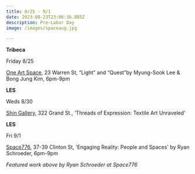 ```yaml
---
title: 8/25 - 9/1
date: 2023-08-23T23:06:16.885Z
description: Pre-Labor Day
image: /images/spaceaug.jpg

---
```

**Tribeca**

F﻿riday 8/25

[One Art Space](https://oneartspace.com/light-and-quest-myung-sook-lee-bong-jung-kim-august-25th-2023/), 23 Warren St, “Light” and “Quest”by Myung-Sook Lee & Bong Jung Kim, 6pm-9pm

**L﻿ES**

W﻿eds 8/30

[Shin Gallery](http://shin-gallery.com/Exhibition/?view_fg=U&site_gb=1), 322 Grand St., 'Threads of Expression: Textile Art Unraveled'

**L﻿ES**

F﻿ri 9/1

[Space776](https://www.space776.com/ryanschroeder), 37-39 Clinton St, 'Engaging Reality: People and Spaces' by Ryan Schroeder, 6pm-9pm

*F﻿eatured work above by Ryan Schroeder at Space776*